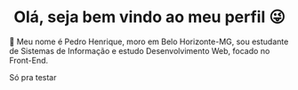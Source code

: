 <h1 align="center">Olá, seja bem vindo ao meu perfil 😜</h1>

<div>
  <div align="left">
  <p>👋 Meu nome é Pedro Henrique, moro em Belo Horizonte-MG, sou estudante de Sistemas de Informação e estudo Desenvolvimento Web, focado no Front-End.<p>
  </div>
  <div>
    <p> Só pra testar
  </div>
</div>
